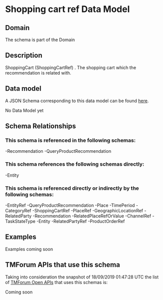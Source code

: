 # Shopping cart ref Data Model

## Domain

The  schema is part of the  Domain

## Description

ShoppingCart (ShoppingCartRef) . The shopping cart which the recommendation is related with.

## Data model

A JSON Schema corresponding to this data model can be found
[here](https://github.com/tmforum-rand/schemas/blob/master/Customer/ShoppingCartRef.schema.json).

No Data Model yet

## Schema Relationships

### This schema is referenced in the following schemas:

-Recommendation
-QueryProductRecommendation

### This schema references the following schemas directly:

-Entity

### This schema is referenced directly or indirectly by the following schemas:

-EntityRef
-QueryProductRecommendation
-Place
-TimePeriod
-CategoryRef
-ShoppingCartRef
-PlaceRef
-GeographicLocationRef
-RelatedParty
-Recommendation
-RelatedPlaceRefOrValue
-ChannelRef
-TaskStateType
-Entity
-RelatedPartyRef
-ProductOrderRef



## Examples

Examples coming soon

## TMForum APIs that use this schema

Taking into consideration the snapshot of 18/09/2019 01:47:28 UTC the list of [TMForum Open APIs](https://www.tmforum.org/open-apis/) that uses this schemas is:

Coming soon